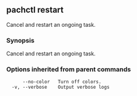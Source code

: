 ## pachctl restart

Cancel and restart an ongoing task.

### Synopsis


Cancel and restart an ongoing task.

### Options inherited from parent commands

```
      --no-color   Turn off colors.
  -v, --verbose    Output verbose logs
```

